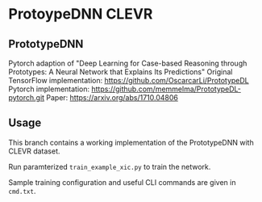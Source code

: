 # ProtoypeDNN CLEVR

## PrototypeDNN
Pytorch adaption of "Deep Learning for Case-based Reasoning through Prototypes: A Neural Network
that Explains Its Predictions" 
Original TensorFlow implementation: https://github.com/OscarcarLi/PrototypeDL
Pytorch implementation: https://github.com/memmelma/PrototypeDL-pytorch.git
Paper: https://arxiv.org/abs/1710.04806

## Usage
This branch contains a working implementation of the PrototypeDNN with CLEVR dataset.

Run paramterized `train_example_xic.py` to train the network.

Sample training configuration and useful CLI commands are given in `cmd.txt`.
